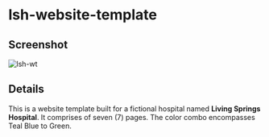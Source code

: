 # lsh-website-template

## Screenshot
![lsh-wt](https://aydavid-thetechguy.git.io/lsh-wt.png)

## Details
This is a website template built for a fictional hospital named **Living Springs Hospital**. It comprises of seven (7) pages. The color combo encompasses Teal Blue to Green.
